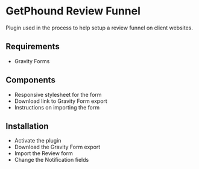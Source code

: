 # GetPhound Review Funnel

Plugin used in the process to help setup a review funnel on client websites.

## Requirements

* Gravity Forms

## Components

* Responsive stylesheet for the form
* Download link to Gravity Form export
* Instructions on importing the form

## Installation

* Activate the plugin
* Download the Gravity Form export
* Import the Review form
* Change the Notification fields